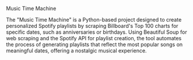 Music Time Machine 

The "Music Time Machine" is a Python-based project designed to create personalized Spotify playlists 
by scraping Billboard's Top 100 charts for specific dates, such as anniversaries or birthdays.
Using Beautiful Soup for web scraping and the Spotify API for playlist creation,
the tool automates the process of generating playlists that reflect the most popular songs on meaningful dates, 
offering a nostalgic musical experience.
